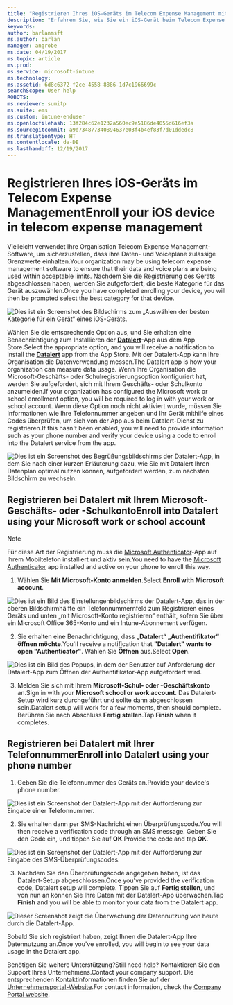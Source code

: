 ```yaml
---
title: "Registrieren Ihres iOS-Geräts im Telecom Expense Management mit Intune"
description: "Erfahren Sie, wie Sie ein iOS-Gerät beim Telecom Expense Management registrieren."
keywords: 
author: barlanmsft
ms.author: barlan
manager: angrobe
ms.date: 04/19/2017
ms.topic: article
ms.prod: 
ms.service: microsoft-intune
ms.technology: 
ms.assetid: 6d8c6372-f2ce-4558-8886-1d7c1966699c
searchScope: User help
ROBOTS: 
ms.reviewer: sumitp
ms.suite: ems
ms.custom: intune-enduser
ms.openlocfilehash: 13f284c62e1232a560ec9e5186de4055d616ef3a
ms.sourcegitcommit: a9d734877340894637e03f4b4ef83f7d01ddedc8
ms.translationtype: HT
ms.contentlocale: de-DE
ms.lasthandoff: 12/19/2017
---
```

# <a name="enroll-your-ios-device-in-telecom-expense-management"></a><span data-ttu-id="72d48-103">Registrieren Ihres iOS-Geräts im Telecom Expense Management</span><span class="sxs-lookup"><span data-stu-id="72d48-103">Enroll your iOS device in telecom expense management</span></span>

<span data-ttu-id="72d48-104">Vielleicht verwendet Ihre Organisation Telecom Expense Management-Software, um sicherzustellen, dass ihre Daten- und Voicepläne zulässige Grenzwerte einhalten.</span><span class="sxs-lookup"><span data-stu-id="72d48-104">Your organization may be using telecom expense management software to ensure that their data and voice plans are being used within acceptable limits.</span></span> <span data-ttu-id="72d48-105">Nachdem Sie die Registrierung des Geräts abgeschlossen haben, werden Sie aufgefordert, die beste Kategorie für das Gerät auszuwählen.</span><span class="sxs-lookup"><span data-stu-id="72d48-105">Once you have completed enrolling your device, you will then be prompted select the best category for that device.</span></span>

  ![Dies ist ein Screenshot des Bildschirms zum „Auswählen der besten Kategorie für ein Gerät“ eines iOS-Geräts.](./media/ios-enroll-10-tem-select-best-category.png)

<span data-ttu-id="72d48-108">Wählen Sie die entsprechende Option aus, und Sie erhalten eine Benachrichtigung zum Installieren der [__Datalert__](https://itunes.apple.com/app/datalert/id771029268?mt=8)-App aus dem App Store.</span><span class="sxs-lookup"><span data-stu-id="72d48-108">Select the appropriate option, and you will receive a notification to install the [__Datalert__](https://itunes.apple.com/app/datalert/id771029268?mt=8) app from the App Store.</span></span> <span data-ttu-id="72d48-109">Mit der Datalert-App kann Ihre Organisation die Datenverwendung messen.</span><span class="sxs-lookup"><span data-stu-id="72d48-109">The Datalert app is how your organization can measure data usage.</span></span> <span data-ttu-id="72d48-110">Wenn Ihre Organisation die Microsoft-Geschäfts- oder Schulregistrierungsoption konfiguriert hat, werden Sie aufgefordert, sich mit Ihrem Geschäfts- oder Schulkonto anzumelden.</span><span class="sxs-lookup"><span data-stu-id="72d48-110">If your organization has configured the Microsoft work or school enrollment option, you will be required to log in with your work or school account.</span></span> <span data-ttu-id="72d48-111">Wenn diese Option noch nicht aktiviert wurde, müssen Sie Informationen wie Ihre Telefonnummer angeben und Ihr Gerät mithilfe eines Codes überprüfen, um sich von der App aus beim Datalert-Dienst zu registrieren.</span><span class="sxs-lookup"><span data-stu-id="72d48-111">If this hasn't been enabled, you will need to provide information such as your phone number and verify your device using a code to enroll into the Datalert service from the app.</span></span>

  ![Dies ist ein Screenshot des Begrüßungsbildschirms der Datalert-App, in dem Sie nach einer kurzen Erläuterung dazu, wie Sie mit Datalert Ihren Datenplan optimal nutzen können, aufgefordert werden, zum nächsten Bildschirm zu wechseln.](./media/ios-enroll-11-tem-datalert-setup.png)

## <a name="enroll-into-datalert-using-your-microsoft-work-or-school-account"></a><span data-ttu-id="72d48-113">Registrieren bei Datalert mit Ihrem Microsoft-Geschäfts- oder -Schulkonto</span><span class="sxs-lookup"><span data-stu-id="72d48-113">Enroll into Datalert using your Microsoft work or school account</span></span>

> [!NOTE]
> <span data-ttu-id="72d48-114">Für diese Art der Registrierung muss die [Microsoft Authenticator](https://docs.microsoft.com/azure/multi-factor-authentication/end-user/microsoft-authenticator-app-how-to)-App auf Ihrem Mobiltelefon installiert und aktiv sein.</span><span class="sxs-lookup"><span data-stu-id="72d48-114">You need to have the [Microsoft Authenticator](https://docs.microsoft.com/azure/multi-factor-authentication/end-user/microsoft-authenticator-app-how-to) app installed and active on your phone to enroll this way.</span></span>

1. <span data-ttu-id="72d48-115">Wählen Sie __Mit Microsoft-Konto anmelden__.</span><span class="sxs-lookup"><span data-stu-id="72d48-115">Select __Enroll with Microsoft account__.</span></span>

  ![Dies ist ein Bild des Einstellungenbildschirms der Datalert-App, das in der oberen Bildschirmhälfte ein Telefonnummernfeld zum Registrieren eines Geräts und unten „mit Microsoft-Konto registrieren“ enthält, sofern Sie über ein Microsoft Office 365-Konto und ein Intune-Abonnement verfügen.](./media/ios-enroll-11a-tem-datalert-enroll-msft-account.png)

2. <span data-ttu-id="72d48-117">Sie erhalten eine Benachrichtigung, dass __„Datalert“ „Authentifikator“ öffnen möchte__.</span><span class="sxs-lookup"><span data-stu-id="72d48-117">You'll receive a notification that __"Datalert" wants to open "Authenticator"__.</span></span> <span data-ttu-id="72d48-118">Wählen Sie __Öffnen__ aus.</span><span class="sxs-lookup"><span data-stu-id="72d48-118">Select __Open__.</span></span>

  ![Dies ist ein Bild des Popups, in dem der Benutzer auf Anforderung der Datalert-App zum Öffnen der Authentifikator-App aufgefordert wird.](./media/ios-enroll-11b-tem-datalert-open-authenticator.png)

3. <span data-ttu-id="72d48-120">Melden Sie sich mit Ihrem __Microsoft-Schul- oder -Geschäftskonto__ an.</span><span class="sxs-lookup"><span data-stu-id="72d48-120">Sign in with your __Microsoft school or work account__.</span></span> <span data-ttu-id="72d48-121">Das Datalert-Setup wird kurz durchgeführt und sollte dann abgeschlossen sein.</span><span class="sxs-lookup"><span data-stu-id="72d48-121">Datalert setup will work for a few moments, then should complete.</span></span> <span data-ttu-id="72d48-122">Berühren Sie nach Abschluss __Fertig stellen__.</span><span class="sxs-lookup"><span data-stu-id="72d48-122">Tap __Finish__ when it completes.</span></span>

## <a name="enroll-into-datalert-using-your-phone-number"></a><span data-ttu-id="72d48-123">Registrieren bei Datalert mit Ihrer Telefonnummer</span><span class="sxs-lookup"><span data-stu-id="72d48-123">Enroll into Datalert using your phone number</span></span>

1. <span data-ttu-id="72d48-124">Geben Sie die Telefonnummer des Geräts an.</span><span class="sxs-lookup"><span data-stu-id="72d48-124">Provide your device's phone number.</span></span>

  ![Dies ist ein Screenshot der Datalert-App mit der Aufforderung zur Eingabe einer Telefonnummer.](./media/ios-enroll-12-tem-datalert-phone-number.png)

2. <span data-ttu-id="72d48-126">Sie erhalten dann per SMS-Nachricht einen Überprüfungscode.</span><span class="sxs-lookup"><span data-stu-id="72d48-126">You will then receive a verification code through an SMS message.</span></span> <span data-ttu-id="72d48-127">Geben Sie den Code ein, und tippen Sie auf __OK__.</span><span class="sxs-lookup"><span data-stu-id="72d48-127">Provide the code and tap __OK__.</span></span>

  ![Dies ist ein Screenshot der Datalert-App mit der Aufforderung zur Eingabe des SMS-Überprüfungscodes.](./media/ios-enroll-13-tem-datalert-sms.png)

3. <span data-ttu-id="72d48-129">Nachdem Sie den Überprüfungscode angegeben haben, ist das Datalert-Setup abgeschlossen.</span><span class="sxs-lookup"><span data-stu-id="72d48-129">Once you've provided the verification code, Datalert setup will complete.</span></span> <span data-ttu-id="72d48-130">Tippen Sie auf __Fertig stellen__, und von nun an können Sie Ihre Daten mit der Datalert-App überwachen.</span><span class="sxs-lookup"><span data-stu-id="72d48-130">Tap __Finish__ and you will be able to monitor your data from the Datalert app.</span></span>

  ![Dieser Screenshot zeigt die Überwachung der Datennutzung von heute durch die Datalert-App.](./media/ios-enroll-14-tem-datalert-monitoring-active.png)

<span data-ttu-id="72d48-132">Sobald Sie sich registriert haben, zeigt Ihnen die Datalert-App Ihre Datennutzung an.</span><span class="sxs-lookup"><span data-stu-id="72d48-132">Once you've enrolled, you will begin to see your data usage in the Datalert app.</span></span>

<span data-ttu-id="72d48-133">Benötigen Sie weitere Unterstützung?</span><span class="sxs-lookup"><span data-stu-id="72d48-133">Still need help?</span></span> <span data-ttu-id="72d48-134">Kontaktieren Sie den Support Ihres Unternehmens.</span><span class="sxs-lookup"><span data-stu-id="72d48-134">Contact your company support.</span></span> <span data-ttu-id="72d48-135">Die entsprechenden Kontaktinformationen finden Sie auf der [Unternehmensportal-Website](https://portal.manage.microsoft.com#HelpDeskDialog).</span><span class="sxs-lookup"><span data-stu-id="72d48-135">For contact information, check the [Company Portal website](https://portal.manage.microsoft.com#HelpDeskDialog).</span></span>

